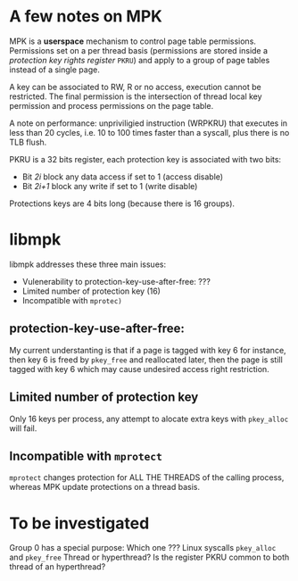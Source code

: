 # A few notes on MPK

MPK is a __userspace__ mechanism to control page table permissions. Permissions set on a per thread basis (permissions are stored inside a _protection key rights register_ `PKRU`) and apply to a group of page tables instead of a single page. 

A key can be associated to RW, R or no access, execution cannot be restricted. The final permission is the intersection of thread local key permission and process permissions on the page table. 

A note on performance: unpriviligied instruction (WRPKRU) that executes in less than 20 cycles, i.e. 10 to 100 times faster than a syscall, plus there is no TLB flush.

PKRU is a 32 bits register, each protection key is associated with two bits:
- Bit _2i_ block any data access if set to 1 (access disable)
- Bit _2i+1_ block any write if set to 1 (write disable)

Protections keys are 4 bits long (because there is 16 groups).

# libmpk

libmpk addresses these three main issues:
- Vulenerability to protection-key-use-after-free: ???
- Limited number of protection key (16)
- Incompatible with `mprotec)` 

## protection-key-use-after-free:

My current understanting is that if a page is tagged with key 6 for instance, then key 6 is freed by `pkey_free` and reallocated later, then the page is still tagged with key 6 which may cause undesired access right restriction.

## Limited number of protection key

Only 16 keys per process, any attempt to alocate extra keys with `pkey_alloc` will fail.

## Incompatible with `mprotect`

`mprotect` changes protection for ALL THE THREADS of the calling process, whereas MPK update protections on a thread basis.

# To be investigated

Group 0 has a special purpose: Which one ???
Linux syscalls `pkey_alloc` and `pkey_free`
Thread or hyperthread? Is the register PKRU common to both thread of an hyperthread?
